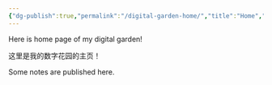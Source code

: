```yaml
---
{"dg-publish":true,"permalink":"/digital-garden-home/","title":"Home","tags":["gardenEntry"],"updated":"2025-10-16T15:32:19.120+08:00"}
---
```



Here is home page of my digital garden!

这里是我的数字花园的主页！

Some notes are published here.